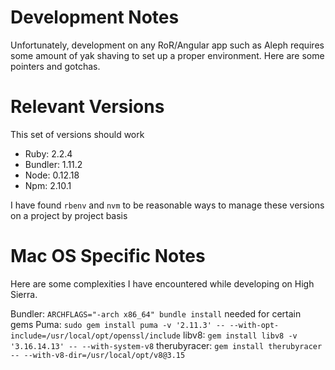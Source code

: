 # Development Notes

Unfortunately, development on any RoR/Angular app such as Aleph requires some amount of yak shaving to set up a proper environment. Here are some pointers and gotchas.

# Relevant Versions

This set of versions should work

* Ruby: 2.2.4
* Bundler: 1.11.2
* Node: 0.12.18
* Npm: 2.10.1

I have found `rbenv` and `nvm` to be reasonable ways to manage these versions on a project by project basis

# Mac OS Specific Notes

Here are some complexities I have encountered while developing on High Sierra.

Bundler: `ARCHFLAGS="-arch x86_64" bundle install` needed for certain gems
Puma: `sudo gem install puma -v '2.11.3' -- --with-opt-include=/usr/local/opt/openssl/include`
libv8: `gem install libv8 -v '3.16.14.13' -- --with-system-v8`
therubyracer: `gem install therubyracer -- --with-v8-dir=/usr/local/opt/v8@3.15`
